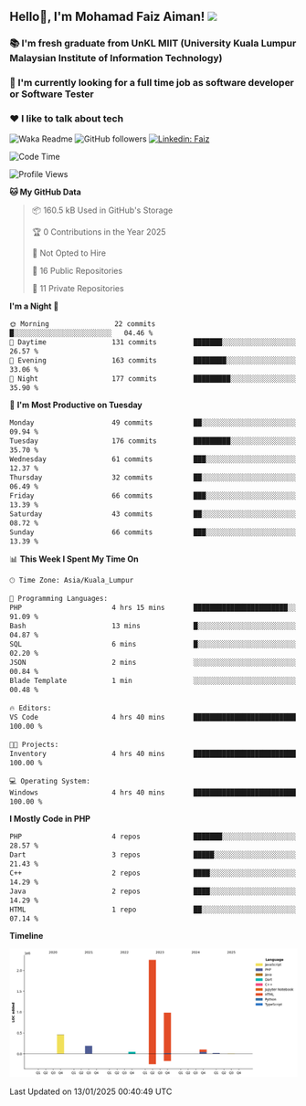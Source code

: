 <h2> Hello👋, I'm Mohamad Faiz Aiman! <img src="https://media.giphy.com/media/12oufCB0MyZ1Go/giphy.gif" width="50"></h2>

### 📚 I'm fresh graduate from UnKL MIIT (University Kuala Lumpur Malaysian Institute of Information Technology)
###  🔭 I'm currently looking for a full time job as software developer or Software Tester
###  ❤️ I like to talk about tech 


![Waka Readme](https://github.com/anmol098/anmol098/workflows/Waka%20Readme/badge.svg)
![GitHub followers](https://img.shields.io/github/followers/faizaiman?label=Follow&style=social)
[![Linkedin: Faiz](https://img.shields.io/badge/-Faiz-blue?style=flat-square&logo=Linkedin&logoColor=white&link=https://www.linkedin.com/in/mohamad-faiz-aiman-623747192/)](https://www.linkedin.com/in/mohamad-faiz-aiman-623747192/)

<!--START_SECTION:waka-->
![Code Time](http://img.shields.io/badge/Code%20Time-268%20hrs%2021%20mins-blue)

![Profile Views](http://img.shields.io/badge/Profile%20Views-0-blue)

**🐱 My GitHub Data** 

> 📦 160.5 kB Used in GitHub's Storage 
 > 
> 🏆 0 Contributions in the Year 2025
 > 
> 🚫 Not Opted to Hire
 > 
> 📜 16 Public Repositories 
 > 
> 🔑 11 Private Repositories 
 > 
**I'm a Night 🦉** 

```text
🌞 Morning                22 commits          █░░░░░░░░░░░░░░░░░░░░░░░░   04.46 % 
🌆 Daytime                131 commits         ███████░░░░░░░░░░░░░░░░░░   26.57 % 
🌃 Evening                163 commits         ████████░░░░░░░░░░░░░░░░░   33.06 % 
🌙 Night                  177 commits         █████████░░░░░░░░░░░░░░░░   35.90 % 
```
📅 **I'm Most Productive on Tuesday** 

```text
Monday                   49 commits          ██░░░░░░░░░░░░░░░░░░░░░░░   09.94 % 
Tuesday                  176 commits         █████████░░░░░░░░░░░░░░░░   35.70 % 
Wednesday                61 commits          ███░░░░░░░░░░░░░░░░░░░░░░   12.37 % 
Thursday                 32 commits          ██░░░░░░░░░░░░░░░░░░░░░░░   06.49 % 
Friday                   66 commits          ███░░░░░░░░░░░░░░░░░░░░░░   13.39 % 
Saturday                 43 commits          ██░░░░░░░░░░░░░░░░░░░░░░░   08.72 % 
Sunday                   66 commits          ███░░░░░░░░░░░░░░░░░░░░░░   13.39 % 
```


📊 **This Week I Spent My Time On** 

```text
🕑︎ Time Zone: Asia/Kuala_Lumpur

💬 Programming Languages: 
PHP                      4 hrs 15 mins       ███████████████████████░░   91.09 % 
Bash                     13 mins             █░░░░░░░░░░░░░░░░░░░░░░░░   04.87 % 
SQL                      6 mins              █░░░░░░░░░░░░░░░░░░░░░░░░   02.20 % 
JSON                     2 mins              ░░░░░░░░░░░░░░░░░░░░░░░░░   00.84 % 
Blade Template           1 min               ░░░░░░░░░░░░░░░░░░░░░░░░░   00.48 % 

🔥 Editors: 
VS Code                  4 hrs 40 mins       █████████████████████████   100.00 % 

🐱‍💻 Projects: 
Inventory                4 hrs 40 mins       █████████████████████████   100.00 % 

💻 Operating System: 
Windows                  4 hrs 40 mins       █████████████████████████   100.00 % 
```

**I Mostly Code in PHP** 

```text
PHP                      4 repos             ███████░░░░░░░░░░░░░░░░░░   28.57 % 
Dart                     3 repos             █████░░░░░░░░░░░░░░░░░░░░   21.43 % 
C++                      2 repos             ████░░░░░░░░░░░░░░░░░░░░░   14.29 % 
Java                     2 repos             ████░░░░░░░░░░░░░░░░░░░░░   14.29 % 
HTML                     1 repo              ██░░░░░░░░░░░░░░░░░░░░░░░   07.14 % 
```



**Timeline**

![Lines of Code chart](https://raw.githubusercontent.com/faizaiman/faizaiman/main/assets/bar_graph.png)


 Last Updated on 13/01/2025 00:40:49 UTC
<!--END_SECTION:waka-->

